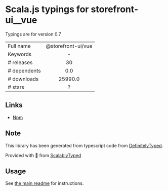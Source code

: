 
# Scala.js typings for storefront-ui__vue

Typings are for version 0.7



|                    |                 |
| ------------------ | :-------------: |
| Full name          | @storefront-ui/vue |
| Keywords           | - |
| # releases         | 30 |
| # dependents       | 0.0 |
| # downloads        | 25990.0 |
| # stars            | ? |

## Links
- [Npm](https://www.npmjs.com/package/%40storefront-ui%2Fvue)
    


## Note
This library has been generated from typescript code from [DefinitelyTyped](https://definitelytyped.org).

Provided with :purple_heart: from [ScalablyTyped](https://github.com/oyvindberg/ScalablyTyped)

## Usage
See [the main readme](../../readme.md) for instructions.



